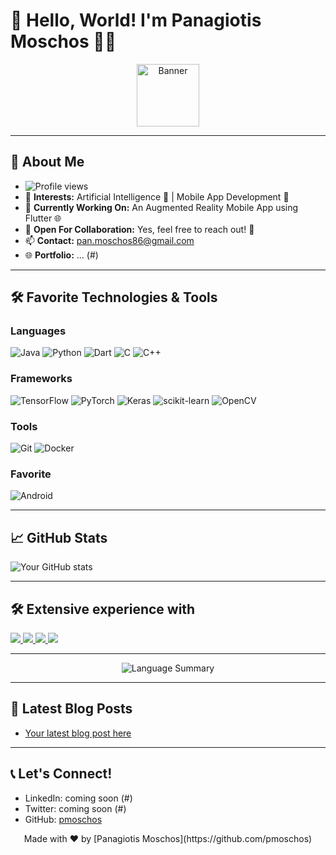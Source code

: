 # 👋 Hello, World! I'm Panagiotis Moschos 👨‍💻

<p align="center">
  <img src="https://github.com/pmoschos/pmoschos/assets/133533759/b5789ffd-9579-4fcd-8bf3-c0b230c1bda8" alt="Banner" width="100" height="auto">
</p>

---

## 🌟 About Me
- ![Profile views](https://komarev.com/ghpvc/?username=pmoschos&color=blue)
- 👀 **Interests:** Artificial Intelligence 🤖 | Mobile App Development 📱
- 🌱 **Currently Working On:** An Augmented Reality Mobile App using Flutter 🌐
- 💞️ **Open For Collaboration:** Yes, feel free to reach out! 🤝
- 📫 **Contact:** [pan.moschos86@gmail.com](mailto:pan.moschos86@gmail.com)
- 🌐 **Portfolio:** ... (#)

---

## 🛠️ Favorite Technologies & Tools


### Languages
![Java](https://img.shields.io/badge/-Java-007396?style=flat-square&logo=java)
![Python](https://img.shields.io/badge/-Python-3776AB?style=flat-square&logo=python)
![Dart](https://img.shields.io/badge/-Dart-0175C2?style=flat-square&logo=dart)
![C](https://img.shields.io/badge/-C-A8B9CC?style=flat-square&logo=c)
![C++](https://img.shields.io/badge/-C++-00599C?style=flat-square&logo=cplusplus)

### Frameworks
![TensorFlow](https://img.shields.io/badge/-TensorFlow-FF6F00?style=flat-square&logo=tensorflow)
![PyTorch](https://img.shields.io/badge/-PyTorch-EE4C2C?style=flat-square&logo=pytorch)
![Keras](https://img.shields.io/badge/-Keras-D00000?style=flat-square&logo=keras)
![scikit-learn](https://img.shields.io/badge/-scikit_learn-F7931E?style=flat-square&logo=scikitlearn)
![OpenCV](https://img.shields.io/badge/-OpenCV-5C3EE8?style=flat-square&logo=opencv)

### Tools
![Git](https://img.shields.io/badge/-Git-F05032?style=flat-square&logo=git)
![Docker](https://img.shields.io/badge/-Docker-2496ED?style=flat-square&logo=docker)

### Favorite
![Android](https://img.shields.io/badge/-Android_Development-3DDC84?style=flat-square&logo=android)


---

## 📈 GitHub Stats

![Your GitHub stats](https://github-readme-stats.vercel.app/api?username=pmoschos&show_icons=true&theme=radical)

---
## 🛠️ Extensive experience with

<a href="https://skillicons.dev">
    <img src="https://skillicons.dev/icons?i=css,html,js,ts,angular,bootstrap,flutter,md" />
</a>
<a href="https://skillicons.dev">
    <img src="https://skillicons.dev/icons?i=java,c,py,js,nodejs,dart,docker,dotnet" />
</a>
<a href="https://skillicons.dev">
    <img src="https://skillicons.dev/icons?i=spring,hibernate,mysql,mongodb,firebase,git,bash,idea" />
</a>
<a href="https://skillicons.dev">
    <img src="https://skillicons.dev/icons?i=postman,gradle,maven,selenium,cs,figma,tensorflow,pytorch" />
</a>

---

<div align="center">
    <img src="http://github-profile-summary-cards.vercel.app/api/cards/repos-per-language?username=pmoschos&theme=dracula" alt="Language Summary" />
</div>


---

## 📝 Latest Blog Posts

<!-- BLOG-POST-LIST:START -->
- [Your latest blog post here](#)
<!-- BLOG-POST-LIST:END -->

---

## 📞 Let's Connect!

- LinkedIn: coming soon (#)
- Twitter: coming soon (#)
- GitHub: [pmoschos](https://github.com/pmoschos)

<p align="center">
  Made with ❤️ by [Panagiotis Moschos](https://github.com/pmoschos)
</p>
